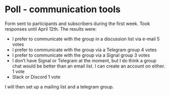 # Poll - communication tools

Form sent to participants and subscribers during the first week. Took responses until April 12th. The results were:

- I prefer to communicate with the group in a discussion list via e-mail 5 votes
- I prefer to communicate with the group via a Telegram group 4 votes
- I prefer to communicate with the group via a Signal group 3 votes
- I don’t have Signal or Telegram at the moment, but I do think a group chat would be better than an email list. I can create an account on either.  1 vote
- Slack or Discord 1 vote

I will then set up a mailing list and a telegram group.
